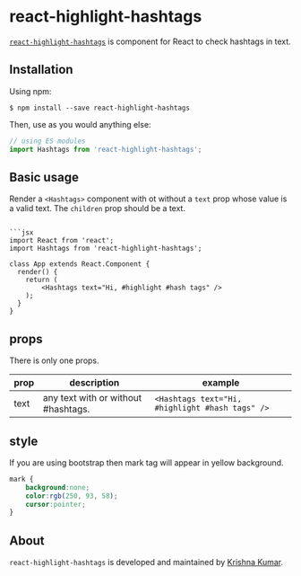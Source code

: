 # react-highlight-hashtags 

[npm-badge]: https://img.shields.io/npm/v/react-media.svg?style=flat-square
[npm]: https://www.npmjs.org/package/react-highlight-hashtags

[`react-highlight-hashtags`](https://www.npmjs.com/package/react-highlight-hashtags) is component for React to check hashtags in text.

## Installation

Using npm:

    $ npm install --save react-highlight-hashtags

Then, use as you would anything else:

```js
// using ES modules
import Hashtags from 'react-highlight-hashtags';

```
## Basic usage

Render a `<Hashtags>` component with ot without a `text` prop whose value is a valid text. The `children` prop should be a text.
```

```jsx
import React from 'react';
import Hashtags from 'react-highlight-hashtags';

class App extends React.Component {
  render() {
    return (
        <Hashtags text="Hi, #highlight #hash tags" />
    );
  }
}
```

## props

There is only one props.

|prop|description|example|
|---|---|---|
|text|any text with or without #hashtags.|`<Hashtags text="Hi, #highlight #hash tags" />`|

## style

If you are using bootstrap then mark tag will appear in yellow background.

```css
mark {
	background:none;
	color:rgb(250, 93, 58);
	cursor:pointer;
}
```


## About

`react-highlight-hashtags` is developed and maintained by [Krishna Kumar](https://www.linkedin.com/in/krishnadeveloper/).
